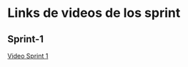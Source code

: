 # Links de videos de los sprint

## Sprint-1

[Video Sprint 1](https://drive.google.com/file/d/1VkTAZp4Bv7d9hYCNQNRC-Sjn00xUWIaq/view?usp=drive_link)
